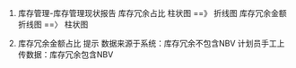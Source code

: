 1. 库存管理-库存管理现状报告
    库存冗余占比 柱状图 ==》 折线图
    库存冗余金额 折线图 ==〉 柱状图

2. 库存冗余金额占比 提示
    数据来源于系统：库存冗余不包含NBV
    计划员手工上传数据：库存冗余包含NBV